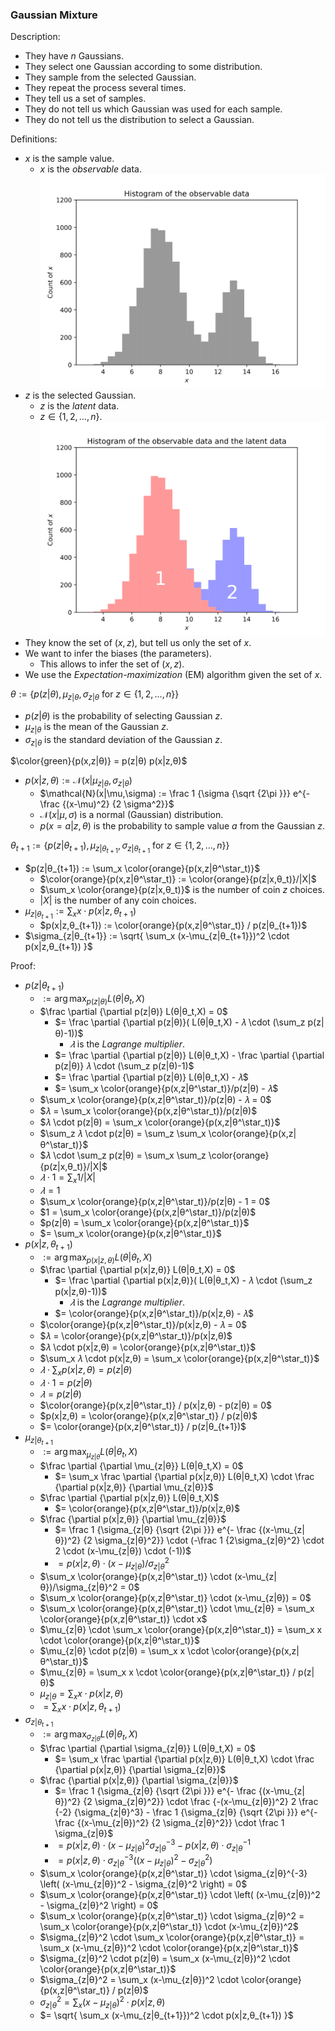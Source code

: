 ### Gaussian Mixture

Description:
- They have $n$ Gaussians.
- They select one Gaussian according to some distribution.
- They sample from the selected Gaussian.
- They repeat the process several times.
- They tell us a set of samples.
- They do not tell us which Gaussian was used for each sample.
- They do not tell us the distribution to select a Gaussian.

Definitions:
- $x$ is the sample value.
  - $x$ is the _observable_ data.
  </br>![Histogram of the observable data](.Gaussian%20Mixture.md/Histogram%20of%20the%20observable%20data.svg)
- $z$ is the selected Gaussian.
  - $z$ is the _latent_ data.
  - $z \in \{ 1, 2, ..., n \}$.
   </br>![Histogram of the observable data and the latent data](.Gaussian%20Mixture.md/Histogram%20of%20the%20observable%20data%20and%20the%20latent%20data.svg)
- They know the set of $(x,z)$, but tell us only the set of $x$.
- We want to infer the biases (the parameters).
  - This allows to infer the set of $(x,z)$.
- We use the _Expectation-maximization_ (EM) algorithm given the set of $x$.

$θ := \{ p(z|θ), \mu_{z|θ}, \sigma_{z|θ} \text{ for } z \in \{1, 2, ..., n \} \}$
- $p(z|θ)$ is the probability of selecting Gaussian $z$.
- $\mu_{z|θ}$ is the mean of the Gaussian $z$.
- $\sigma_{z|θ}$ is the standard deviation of the Gaussian $z$.

$\color{green}{p(x,z|θ)} = p(z|θ) p(x|z,θ)$
- $p(x|z,θ) := \mathcal{N}(x|\mu_{z|θ},\sigma_{z|θ})$
  - $\mathcal{N}(x|\mu,\sigma) := \frac 1 {\sigma {\sqrt {2\pi }}} e^{- \frac {(x-\mu)^2} {2 \sigma^2}}$
  - $\mathcal{N}(x|\mu,\sigma)$ is a normal (Gaussian) distribution.
  - $p(x=a|z,θ)$ is the probability to sample value $a$ from the Gaussian $z$.

$θ_{t+1} := \{ p(z|θ_{t+1}), \mu_{z|θ_{t+1}}, \sigma_{z|θ_{t+1}} \text{ for } z \in \{1, 2, ..., n \} \}$
- $p(z|θ_{t+1}) := \sum_x \color{orange}{p(x,z|θ^\star_t)}$
  - $\color{orange}{p(x,z|θ^\star_t)} := \color{orange}{p(z|x,θ_t)}/|X|$
  - $\sum_x \color{orange}{p(z|x,θ_t)}$ is the number of coin $z$ choices.
  - $|X|$ is the number of any coin choices.
- $\mu_{z|θ_{t+1}} := \sum_x x \cdot p(x|z,θ_{t+1})$
  - $p(x|z,θ_{t+1}) := \color{orange}{p(x,z|θ^\star_t)} / p(z|θ_{t+1})$
- $\sigma_{z|θ_{t+1}} := \sqrt{ \sum_x (x-\mu_{z|θ_{t+1}})^2 \cdot p(x|z,θ_{t+1}) }$

Proof:
- $p(z|θ_{t+1})$
  - $:= \arg\max_{p(z|θ)} L(θ|θ_t,X)$
  - $\frac \partial {\partial p(z|θ)} L(θ|θ_t,X) = 0$
    - $= \frac \partial {\partial p(z|θ)}( L(θ|θ_t,X) - 𝜆 \cdot (\sum_z p(z|θ)-1))$
      - $𝜆$ is the _Lagrange multiplier_.
    - $= \frac \partial {\partial p(z|θ)} L(θ|θ_t,X) - \frac \partial {\partial p(z|θ)} 𝜆 \cdot (\sum_z p(z|θ)-1)$
    - $= \frac \partial {\partial p(z|θ)} L(θ|θ_t,X) - 𝜆$
    - $= \sum_x \color{orange}{p(x,z|θ^\star_t)}/p(z|θ) - 𝜆$
  - $\sum_x \color{orange}{p(x,z|θ^\star_t)}/p(z|θ) - 𝜆 = 0$
  - $𝜆 = \sum_x \color{orange}{p(x,z|θ^\star_t)}/p(z|θ)$
  - $𝜆 \cdot p(z|θ) = \sum_x \color{orange}{p(x,z|θ^\star_t)}$
  - $\sum_z 𝜆 \cdot p(z|θ) = \sum_z \sum_x \color{orange}{p(x,z|θ^\star_t)}$
  - $𝜆 \cdot \sum_z p(z|θ) = \sum_x \sum_z \color{orange}{p(z|x,θ_t)}/|X|$
  - $𝜆 \cdot 1 = \sum_x 1/|X|$
  - $𝜆 = 1$
  - $\sum_x \color{orange}{p(x,z|θ^\star_t)}/p(z|θ) - 1 = 0$
  - $1 = \sum_x \color{orange}{p(x,z|θ^\star_t)}/p(z|θ)$
  - $p(z|θ) = \sum_x \color{orange}{p(x,z|θ^\star_t)}$
  - $= \sum_x \color{orange}{p(x,z|θ^\star_t)}$
- $p(x|z,θ_{t+1})$
  - $:= \arg\max_{p(x|z,θ)} L(θ|θ_t,X)$
  - $\frac \partial {\partial p(x|z,θ)} L(θ|θ_t,X) = 0$
    - $= \frac \partial {\partial p(x|z,θ)}( L(θ|θ_t,X) - 𝜆 \cdot (\sum_z p(x|z,θ)-1))$
      - $𝜆$ is the _Lagrange multiplier_.
    - $= \color{orange}{p(x,z|θ^\star_t)}/p(x|z,θ) - 𝜆$
  - $\color{orange}{p(x,z|θ^\star_t)}/p(x|z,θ) - 𝜆 = 0$
  - $𝜆 = \color{orange}{p(x,z|θ^\star_t)}/p(x|z,θ)$
  - $𝜆 \cdot p(x|z,θ) = \color{orange}{p(x,z|θ^\star_t)}$
  - $\sum_x 𝜆 \cdot p(x|z,θ) = \sum_x \color{orange}{p(x,z|θ^\star_t)}$
  - $𝜆 \cdot \sum_x p(x|z,θ) = p(z|θ)$
  - $𝜆 \cdot 1 = p(z|θ)$
  - $𝜆 = p(z|θ)$
  - $\color{orange}{p(x,z|θ^\star_t)} / p(x|z,θ) - p(z|θ) = 0$
  - $p(x|z,θ) = \color{orange}{p(x,z|θ^\star_t)} / p(z|θ)$
  - $= \color{orange}{p(x,z|θ^\star_t)} / p(z|θ_{t+1})$
- $\mu_{z|θ_{t+1}}$
  - $:= \arg\max_{\mu_{z|θ}} L(θ|θ_t,X)$
  - $\frac \partial {\partial \mu_{z|θ}} L(θ|θ_t,X) = 0$
    - $= \sum_x \frac \partial {\partial p(x|z,θ)} L(θ|θ_t,X) \cdot \frac {\partial p(x|z,θ)} {\partial \mu_{z|θ}}$
  - $\frac \partial {\partial p(x|z,θ)} L(θ|θ_t,X)$
    - $= \color{orange}{p(x,z|θ^\star_t)}/p(x|z,θ)$
  - $\frac {\partial p(x|z,θ)} {\partial \mu_{z|θ}}$
    - $= \frac 1 {\sigma_{z|θ} {\sqrt {2\pi }}} e^{- \frac {(x-\mu_{z|θ})^2} {2 \sigma_{z|θ}^2}} \cdot (-\frac 1 {2\sigma_{z|θ}^2} \cdot 2 \cdot (x-\mu_{z|θ}) \cdot (-1))$
    - $= p(x|z,θ) \cdot (x-\mu_{z|θ})/\sigma_{z|θ}^2$
  - $\sum_x \color{orange}{p(x,z|θ^\star_t)} \cdot (x-\mu_{z|θ})/\sigma_{z|θ}^2 = 0$
  - $\sum_x \color{orange}{p(x,z|θ^\star_t)} \cdot (x-\mu_{z|θ}) = 0$
  - $\sum_x \color{orange}{p(x,z|θ^\star_t)} \cdot \mu_{z|θ} = \sum_x \color{orange}{p(x,z|θ^\star_t)} \cdot x$
  - $\mu_{z|θ} \cdot \sum_x \color{orange}{p(x,z|θ^\star_t)} = \sum_x x \cdot \color{orange}{p(x,z|θ^\star_t)}$
  - $\mu_{z|θ} \cdot p(z|θ) = \sum_x x \cdot \color{orange}{p(x,z|θ^\star_t)}$
  - $\mu_{z|θ} = \sum_x x \cdot \color{orange}{p(x,z|θ^\star_t)} / p(z|θ)$
  - $\mu_{z|θ} = \sum_x x \cdot p(x|z,θ)$
  - $= \sum_x x \cdot p(x|z,θ_{t+1})$
- $\sigma_{z|θ_{t+1}}$
  - $:= \arg\max_{\sigma_{z|θ}} L(θ|θ_t,X)$
  - $\frac \partial {\partial \sigma_{z|θ}} L(θ|θ_t,X) = 0$
    - $= \sum_x \frac \partial {\partial p(x|z,θ)} L(θ|θ_t,X) \cdot \frac {\partial p(x|z,θ)} {\partial \sigma_{z|θ}}$
  - $\frac {\partial p(x|z,θ)} {\partial \sigma_{z|θ}}$
    - $= \frac 1 {\sigma_{z|θ} {\sqrt {2\pi }}} e^{- \frac {(x-\mu_{z|θ})^2} {2 \sigma_{z|θ}^2}} \cdot \frac {-(x-\mu_{z|θ})^2} 2 \frac {-2} {\sigma_{z|θ}^3} - \frac 1 {\sigma_{z|θ} {\sqrt {2\pi }}} e^{- \frac {(x-\mu_{z|θ})^2} {2 \sigma_{z|θ}^2}} \cdot \frac 1 \sigma_{z|θ}$
    - $= p(x|z,θ) \cdot (x-\mu_{z|θ})^2\sigma_{z|θ}^{-3} - p(x|z,θ) \cdot \sigma_{z|θ}^{-1}$
    - $= p(x|z,θ) \cdot \sigma_{z|θ}^{-3} \left( (x-\mu_{z|θ})^2 - \sigma_{z|θ}^2 \right)$
  - $\sum_x \color{orange}{p(x,z|θ^\star_t)} \cdot \sigma_{z|θ}^{-3} \left( (x-\mu_{z|θ})^2 - \sigma_{z|θ}^2 \right) = 0$
  - $\sum_x \color{orange}{p(x,z|θ^\star_t)} \cdot \left( (x-\mu_{z|θ})^2 - \sigma_{z|θ}^2 \right) = 0$
  - $\sum_x \color{orange}{p(x,z|θ^\star_t)} \cdot \sigma_{z|θ}^2 = \sum_x \color{orange}{p(x,z|θ^\star_t)} \cdot (x-\mu_{z|θ})^2$
  - $\sigma_{z|θ}^2 \cdot \sum_x \color{orange}{p(x,z|θ^\star_t)} = \sum_x (x-\mu_{z|θ})^2 \cdot \color{orange}{p(x,z|θ^\star_t)}$
  - $\sigma_{z|θ}^2 \cdot p(z|θ) = \sum_x (x-\mu_{z|θ})^2 \cdot \color{orange}{p(x,z|θ^\star_t)}$
  - $\sigma_{z|θ}^2 = \sum_x (x-\mu_{z|θ})^2 \cdot \color{orange}{p(x,z|θ^\star_t)} / p(z|θ)$
  - $\sigma_{z|θ}^2 = \sum_x (x-\mu_{z|θ})^2 \cdot p(x|z,θ)$
  - $= \sqrt{ \sum_x (x-\mu_{z|θ_{t+1}})^2 \cdot p(x|z,θ_{t+1}) }$
